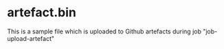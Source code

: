# artefact.bin

This is a sample file which is uploaded to Github artefacts during job "job-upload-artefact"
